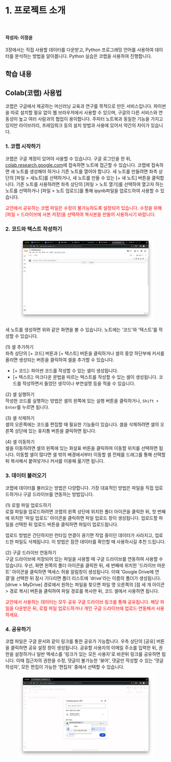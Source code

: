 # 1. 프로젝트 소개

<br>

#### 작성자: 이정윤

3장에서는 직접 사용할 데이터를 다운받고, Python 프로그래밍 언어를 사용하여 데이터를 분석하는 방법을 알아봅니다. Python 실습은 코랩을 사용하여 진행합니다.

## 학습 내용

## Colab(코랩) 사용법

코랩은 구글에서 제공하는 머신러닝 교육과 연구를 목적으로 만든 서비스입니다. 파이썬을 따로 설치할 필요 없이 웹 브라우저에서 사용할 수 있으며, 구글의 다른 서비스와 연동성이 높고 여러 사람과의 협업이 용이합니다. 주피터 노트북과 동일한 기능을 가지고 있지만 라이브러리, 프레임워크 등의 설치 방법과 사용에 있어서 약간의 차이가 있습니다.

### 1. 코랩 시작하기

코랩은 구글 계정이 있어야 사용할 수 있습니다. 구글 로그인을 한 뒤, [colab.research.google.com](https://colab.research.google.com/)에 접속하면 노트에 접근할 수 있습니다. 코랩에 접속하면 새 노트를 생성해야 하거나 기존 노트를 열어야 합니다.
새 노트를 만들려면 좌측 상단의 [파일 > 새노트]를 선택하거나, 새 노트를 만들 수 있는 [+ 새 노트] 버튼을 클릭합니다.
기존 노트를 사용하려면 좌측 상단의 [파일 > 노트 열기]를 선택하여 열고자 하는 노트를 선택하거나 [파일 > 노트 업로드]를 통해 ipynb파일을 업로드하여 사용할 수 있습니다.

<span style="color:red">교안에서 공유하는 코랩 파일은 수정이 불가능하도록 설정되어 있습니다. 수정을 위해 [파일 > 드라이브에 사본 저장]을 선택하여 복사본을 만들어 사용하시기 바랍니다.</span>

### 2. 코드와 텍스트 작성하기

<figure class="flex flex-col items-center justify-center">
    <img src="../img/3-1-colab-new-notebook.png" title="colab new notebook">
    <figcaption style="text-align: center;"></figcaption>
</figure>

새 노트를 생성하면 위와 같은 화면을 볼 수 있습니다. 노트에는 '코드'와 '텍스트'를 작성할 수 있습니다.

(1) 셀 추가하기  
좌측 상단의 [+ 코드] 버튼과 [+ 텍스트] 버튼을 클릭하거나 셀의 중앙 하단부에 커서를 올리면 생성되는 버튼을 클릭하여 셀을 추가할 수 있습니다.

- [+ 코드]: 파이썬 코드를 작성할 수 있는 셀이 생성됩니다.
- [+ 텍스트]: 마크다운 문법을 따르는 텍스트를 작성할 수 있는 셀이 생성됩니다. 코드를 작성하면서 들었던 생각이나 부연설명 등을 적을 수 있습니다.

(2) 셀 실행하기  
작성한 코드를 실행하는 방법은 셀의 왼쪽에 있는 실행 버튼을 클릭하거나, `Shift + Enter`를 누르면 됩니다.

(3) 셀 삭제하기  
셀의 오른쪽에는 코드를 편집할 때 필요한 기능들이 있습니다. 셀을 삭제하려면 셀의 오른쪽 상단에 있는 휴지통 버튼을 클릭하면 됩니다.

(4) 셀 이동하기  
셀을 이동하려면 셀의 왼쪽에 있는 화살표 버튼을 클릭하여 이동할 위치를 선택하면 됩니다. 이동할 셀이 많다면 셀 밖의 배경에서부터 이동할 셀 전체를 드래그를 통해 선택할 뒤 복사해서 붙여넣거나 커서를 이용해 옮기면 됩니다.

### 3. 데이터 불러오기

코랩에 데이터를 불러오는 방법은 다양합니다. 가장 대표적인 방법은 파일을 직접 업로드하거나 구글 드라이브를 연동하는 방법입니다.

(1) 로컬 파일 업로드하기  
로컬 파일을 업로드하려면 코랩의 왼쪽 상단에 위치한 폴더 아이콘을 클릭한 뒤, 첫 번째에 위치한 '파일 업로드' 아이콘을 클릭하면 파일 업로드 창이 생성됩니다. 업로드할 파일을 선택한 뒤 업로드 버튼을 클릭하면 파일이 업로드됩니다.

업로드 방법은 간단하지만 런타임 연결이 끊기면 작업 중이던 데이터가 사라지고, 업로드한 파일도 삭제됩니다. 이 방법은 잠깐 데이터를 확인할 때 사용하시길 추천 드립니다.

(2) 구글 드라이브 연동하기  
구글 드라이브에 저장되어 있는 파일을 사용할 때 구글 드라이브를 연동하여 사용할 수 있습니다. 우선, 화면 왼쪽의 폴더 아이콘을 클릭한 뒤, 세 번째에 위치한 '드라이브 마운트' 아이콘을 클릭하면 엑세스 허용 알림창이 생성됩니다. 이때 'Google Drive에 연결'을 선택한 뒤 잠시 기다리면 폴더 리스트에 'drive'라는 이름의 폴더가 생성됩니다. [drive > MyDrive] 경로에서 원하는 파일을 찾으면 파일 명 오른쪽의 [점 세 개 아이콘 > 경로 복사] 버튼을 클릭하여 파일 경로를 복사한 뒤, 코드 셀에서 사용하면 됩니다.

<span style="color:red">교안에서 사용하는 데이터는 모두 공유 구글 드라이브 링크를 통해 공유됩니다. 해당 파일을 다운받은 뒤, 로컬 파일 업로드하거나 개인 구글 드라이브에 업로드·연동해서 사용하세요. </span>

### 4. 공유하기

코랩 파일은 구글 문서와 같이 링크를 통한 공유가 가능합니다. 우측 상단의 [공유] 버튼을 클릭하면 공유 설정 창이 생성됩니다. 공유할 사용자의 이메일 주소를 입력한 뒤, 권한을 설정하거나 일반 엑세스를 '링크가 있는 모든 사용자'로 바꾼뒤 링크를 공유하면 됩니다. 이때 접근자의 권한을 수정, 댓글이 불가능한 '뷰어', 댓글만 작성할 수 있는 '댓글 작성자', 모든 편집이 가능한 '편집자' 중에서 선택할 수 있습니다.

<figure class="flex flex-col items-center justify-center">
    <img src="../img/3-2-colab-share.png" title="colab share">
    <figcaption style="text-align: center;"></figcaption>
</figure>
